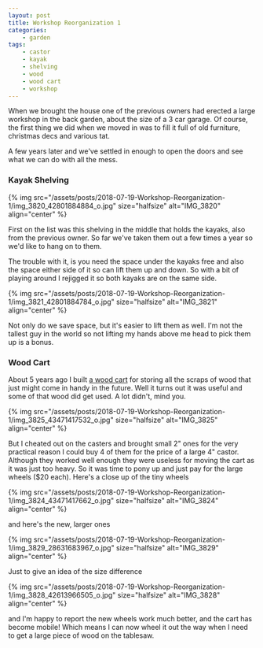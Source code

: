```yaml
---
layout: post
title: Workshop Reorganization 1
categories:
    - garden
tags:
    - castor
    - kayak
    - shelving
    - wood
    - wood cart
    - workshop
---
```



When we brought the house one of the previous owners had erected a large workshop in the back garden, about the size of a 3 car garage. Of course, the first thing we did when we moved in was to fill it full of old furniture, christmas decs and various tat.




A few years later and we've settled in enough to open the doors and see what we can do with all the mess.




<h3>Kayak Shelving</h3>


{% img src="/assets/posts/2018-07-19-Workshop-Reorganization-1/img_3820_42801884884_o.jpg"  size="halfsize" alt="IMG_3820" align="center" %}


First on the list was this shelving in the middle that holds the kayaks, also from the previous owner. So far we've taken them out a few times a year so we'd like to hang on to them.




The trouble with it, is you need the space under the kayaks free and also the space either side of it so can lift them up and down. So with a bit of playing around I rejigged it so both kayaks are on the same side.




{% img src="/assets/posts/2018-07-19-Workshop-Reorganization-1/img_3821_42801884784_o.jpg"  size="halfsize" alt="IMG_3821" align="center" %}


Not only do we save space, but it's easier to lift them as well. I'm not the tallest guy in the world so not lifting my hands above me head to pick them up is a bonus.




<h3>Wood Cart</h3>


About 5 years ago I built [a wood cart](https://seryckd.wordpress.com/2012/10/09/wood-cart/) for storing all the scraps of wood that just might come in handy in the future. Well it turns out it was useful and some of that wood did get used. A lot didn't, mind you.




{% img src="/assets/posts/2018-07-19-Workshop-Reorganization-1/img_3825_43471417532_o.jpg"  size="halfsize" alt="IMG_3825" align="center" %}


But I cheated out on the casters and brought small 2" ones for the very practical reason I could buy 4 of them for the price of a large 4" castor. Although they worked well enough they were useless for moving the cart as it was just too heavy. So it was time to pony up and just pay for the large wheels ($20 each). Here's a close up of the tiny wheels




{% img src="/assets/posts/2018-07-19-Workshop-Reorganization-1/img_3824_43471417662_o.jpg"  size="halfsize" alt="IMG_3824" align="center" %}


and here's the new, larger ones




{% img src="/assets/posts/2018-07-19-Workshop-Reorganization-1/img_3829_28631683967_o.jpg"  size="halfsize" alt="IMG_3829" align="center" %}


Just to give an idea of the size difference




{% img src="/assets/posts/2018-07-19-Workshop-Reorganization-1/img_3828_42613966505_o.jpg"  size="halfsize" alt="IMG_3828" align="center" %}


and I'm happy to report the new wheels work much better, and the cart has become mobile! Which means I can now wheel it out the way when I need to get a large piece of wood on the tablesaw.


